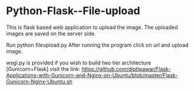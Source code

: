 # Python-Flask--File-upload

This is flask based web application to upload the image. The uploaded images are saved on the server side.

Run python fileupload.py
After running the program click on url and upload image.

wsgi.py is provided if you wish to build two tier architecture [Gunicorn+Flask]
visit the link: https://github.com/diptipawar/Flask-Applications-with-Gunicorn-and-Nginx-on-Ubuntu/blob/master/Flask-Gunicorn-Nginx-Ubuntu.sh


